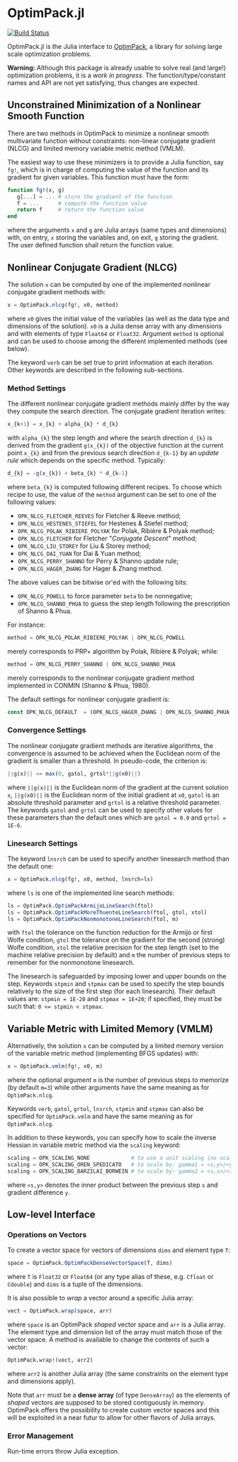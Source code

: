 # OptimPack.jl

[![Build Status](https://travis-ci.org/emmt/OptimPack.jl.svg?branch=master)](https://travis-ci.org/emmt/OptimPack.jl)

OptimPack.jl is the Julia interface to
[OptimPack](https://github.com/emmt/OptimPack), a library for solving
large scale optimization problems.

**Warning:** Although this package is already usable to solve real
  (and large!) optimization problems, it is a *work in progress*.  The
  function/type/constant names and API are not yet satisfying, thus
  changes are expected.


## Unconstrained Minimization of a Nonlinear Smooth Function

There are two methods in OptimPack to minimize a nonlinear smooth
multivariate function without constraints: non-linear conjugate gradient
(NLCG) and limited memory variable metric method (VMLM).

The easiest way to use these minimizers is to provide a Julia function, say
`fg!`, which is in charge of computing the value of the function and its
gradient for given variables.  This function must have the form:
```julia
function fg!(x, g)
   g[...] = ... # store the gradient of the function
   f = ...      # compute the function value
   return f     # return the function value
end
```
where the arguments `x` and `g` are Julia arrays (same types and
dimensions) with, on entry, `x` storing the variables and, on exit, `g`
storing the gradient.  The user defined function shall return the function
value.


## Nonlinear Conjugate Gradient (NLCG)

The solution `x` can be computed by one of the implemented nonlinear
conjugate gradient methods with:
```julia
x = OptimPack.nlcg(fg!, x0, method)
```
where `x0` gives the initial value of the variables (as well as the data
type and dimensions of the solution).  `x0` is a Julia dense array with any
dimensions and with elements of type `Float64` or `Float32`.  Argument
`method` is optional and can be used to choose among the different implemented
methods (see below).

The keyword `verb` can be set true to print information at each iteration.
Other keywords are described in the following sub-sections.


### Method Settings

The different nonlinear conjugate gradient methods mainly differ by the way
they compute the search direction.  The conjugate gradient iteration
writes:
```julia
x_{k+1} = x_{k} + alpha_{k} * d_{k}
```
with `alpha_{k}` the step length and where the search direction `d_{k}` is
derived from the gradient `g(x_{k})` of the objective function at the
current point `x_{k}` and from the previous search direction `d_{k-1}` by
an *update rule* which depends on the specific method.  Typically:
```julia
d_{k} = -g(x_{k}) + beta_{k} * d_{k-1}
```
where `beta_{k}` is computed following different recipes.  To choose which
recipe to use, the value of the `method` argument can be set to one of the
following values:

- `OPK_NLCG_FLETCHER_REEVES` for Fletcher & Reeve method;
- `OPK_NLCG_HESTENES_STIEFEL` for Hestenes & Stiefel method;
- `OPK_NLCG_POLAK_RIBIERE_POLYAK` for Polak, Ribière & Polyak method;
- `OPK_NLCG_FLETCHER` for Fletcher "*Conjugate Descent*" method;
- `OPK_NLCG_LIU_STOREY` for Liu & Storey method;
- `OPK_NLCG_DAI_YUAN` for Dai & Yuan method;
- `OPK_NLCG_PERRY_SHANNO` for Perry & Shanno update rule;
- `OPK_NLCG_HAGER_ZHANG` for Hager & Zhang method.

The above values can be bitwise or'ed with the following bits:

- `OPK_NLCG_POWELL` to force parameter `beta` to be nonnegative;
- `OPK_NLCG_SHANNO_PHUA` to guess the step length following the
  prescription of Shanno & Phua.

For instance:
```julia
method = OPK_NLCG_POLAK_RIBIERE_POLYAK | OPK_NLCG_POWELL
```
merely corresponds to PRP+ algorithm by Polak, Ribière & Polyak; while:
```julia
method = OPK_NLCG_PERRY_SHANNO | OPK_NLCG_SHANNO_PHUA
```
merely corresponds to the nonlinear conjugate gradient method implemented
in CONMIN (Shanno & Phua, 1980).

The default settings for nonlinear conjugate gradient is:
```julia
const OPK_NLCG_DEFAULT  = (OPK_NLCG_HAGER_ZHANG | OPK_NLCG_SHANNO_PHUA)
```


### Convergence Settings

The nonlinear conjugate gradient methods are iterative algorithms, the
convergence is assumed to be achieved when the Euclidean norm of the
gradient is smaller than a threshold.  In pseudo-code, the criterion is:
```julia
||g(x)|| <= max(0, gatol, grtol*||g(x0)||)
```
where `||g(x)||` is the Euclidean norm of the gradient at the current
solution `x`, `||g(x0)||` is the Euclidean norm of the initial gradient at
`x0`, `gatol` is an absolute threshold parameter and `grtol` is a relative
threshold parameter.  The keywords `gatol` and `grtol` can be used to
specify other values for these parameters than the default ones which are
`gatol = 0.0` and `grtol = 1E-6`.


### Linesearch Settings

The keyword `lnsrch` can be used to specify another linesearch method than
the default one:
```julia
x = OptimPack.nlcg(fg!, x0, method, lnsrch=ls)
```
where `ls` is one of the implemented line search methods:
```julia
ls = OptimPack.OptimPackArmijoLineSearch(ftol)
ls = OptimPack.OptimPackMoreThuenteLineSearch(ftol, gtol, xtol)
ls = OptimPack.OptimPackNonmonotoneLineSearch(ftol, m)
```
with `ftol` the tolerance on the function reduction for the Armijo or first
Wolfe condition, `gtol` the tolerance on the gradient for the second
(strong) Wolfe condition, `xtol` the relative precision for the step length
(set to the machine relative precision by default) and `m` the number of
previous steps to remember for the nonmonotone linesearch.

The linesearch is safeguarded by imposing lower and upper bounds on the
step.  Keywords `stpmin` and `stpmax` can be used to specify the step
bounds relatively to the size of the first step (for each linesearch).
Their default values are: `stpmin = 1E-20` and `stpmax = 1E+20`; if
specified, they must be such that: `0 <= stpmin < stpmax`.


## Variable Metric with Limited Memory (VMLM)

Alternatively, the solution `x` can be computed by a limited memory version
of the variable metric method (implementing BFGS updates) with:
```julia
x = OptimPack.vmlm(fg!, x0, m)
```
where the optional argument `m` is the number of previous steps to memorize
(by default `m=3`) while other arguments have the same meaning as for
`OptimPack.nlcg`.

Keywords `verb`, `gatol`, `grtol`, `lnsrch`, `stpmin` and `stpmax` can also
be specified for `OptimPack.vmlm` and have the same meaning as for
`OptimPack.nlcg`.

In addition to these keywords, you can specify how to scale the inverse
Hessian in variable metric method via the `scaling` keyword:
```julia
scaling = OPK_SCALING_NONE             # to use a unit scaling (no scaling)
scaling = OPK_SCALING_OREN_SPEDICATO   # to scale by: gamma1 = <s,y>/<y,y>
scaling = OPK_SCALING_BARZILAI_BORWEIN # to scale by: gamma2 = <s,s>/<s,y>
```
where `<s,y>` denotes the inner product between the previous step `s` and
gradient difference `y`.


## Low-level Interface

### Operations on Vectors

To create a vector space for vectors of dimensions `dims` and element type
`T`:
```julia
space = OptimPack.OptimPackDenseVectorSpace(T, dims)
```
where `T` is `Float32` or `Float64` (or any type alias of these,
e.g. `Cfloat` or `Cdouble`) and `dims` is a tuple of the dimensions.

It is also possible to *wrap* a vector around a specific Julia array:
```julia
vect = OptimPack.wrap(space, arr)
```
where `space` is an OptimPack *shaped* vector space and `arr` is a Julia
array.  The element type and dimension list of the array must match those
of the vector space.  A method is available to change the contents of such
a vector:
```julia
OptimPack.wrap!(vect, arr2)
```
where `arr2` is another Julia array (the same constraints on the element
type and dimensions apply).

Note that `arr` must be a **dense array** (of type `DenseArray`) as the
elements of *shaped* vectors are supposed to be stored contiguously in
memory.  OptimPack offers the possibility to create custom vector spaces
and this will be exploited in a near futur to allow for other flavors of
Julia arrays.


### Error Management

Run-time errors throw Julia exception.

